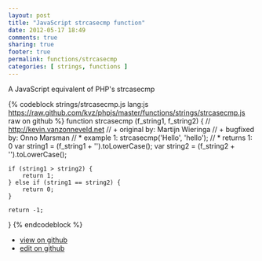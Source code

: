 ```yaml
---
layout: post
title: "JavaScript strcasecmp function"
date: 2012-05-17 18:49
comments: true
sharing: true
footer: true
permalink: functions/strcasecmp
categories: [ strings, functions ]
---
```

A JavaScript equivalent of PHP's strcasecmp
<!-- more -->
{% codeblock strings/strcasecmp.js lang:js https://raw.github.com/kvz/phpjs/master/functions/strings/strcasecmp.js raw on github %}
function strcasecmp (f_string1, f_string2) {
    // http://kevin.vanzonneveld.net
    // +     original by: Martijn Wieringa
    // +     bugfixed by: Onno Marsman
    // *         example 1: strcasecmp('Hello', 'hello');
    // *         returns 1: 0
    var string1 = (f_string1 + '').toLowerCase();
    var string2 = (f_string2 + '').toLowerCase();

    if (string1 > string2) {
        return 1;
    } else if (string1 == string2) {
        return 0;
    }

    return -1;
}
{% endcodeblock %}
<ul>
 <li><a href="https://github.com/kvz/phpjs/blob/master/functions/strings/strcasecmp.js">view on github</a></li>
 <li><a href="https://github.com/kvz/phpjs/edit/master/functions/strings/strcasecmp.js">edit on github</a></li>
</ul>
